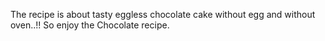 The recipe is about tasty eggless chocolate cake without egg and without oven..!!
So enjoy the Chocolate recipe.